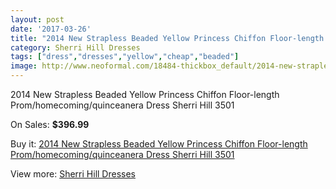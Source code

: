 ```yaml
---
layout: post
date: '2017-03-26'
title: "2014 New Strapless Beaded Yellow Princess Chiffon Floor-length Prom/homecoming/quinceanera Dress Sherri Hill 3501"
category: Sherri Hill Dresses
tags: ["dress","dresses","yellow","cheap","beaded"]
image: http://www.neoformal.com/18484-thickbox_default/2014-new-strapless-beaded-yellow-princess-chiffon-floor-length-prom-homecoming-quinceanera-dress-sherri-hill-3501.jpg
---
```

2014 New Strapless Beaded Yellow Princess Chiffon Floor-length Prom/homecoming/quinceanera Dress Sherri Hill 3501

On Sales: **$396.99**
<a href="https://www.neoformal.com/en/sherri-hill-dresses-2014/5918-2014-new-strapless-beaded-yellow-princess-chiffon-floor-length-prom-homecoming-quinceanera-dress-sherri-hill-3501.html"><amp-img layout="responsive" width="600" height="600" src="//www.neoformal.com/18484-thickbox_default/2014-new-strapless-beaded-yellow-princess-chiffon-floor-length-prom-homecoming-quinceanera-dress-sherri-hill-3501.jpg" alt="2014 New Strapless Beaded Yellow Princess Chiffon Floor-length Prom/homecoming/quinceanera Dress Sherri Hill 3501 0" /></a>
<a href="https://www.neoformal.com/en/sherri-hill-dresses-2014/5918-2014-new-strapless-beaded-yellow-princess-chiffon-floor-length-prom-homecoming-quinceanera-dress-sherri-hill-3501.html"><amp-img layout="responsive" width="600" height="600" src="//www.neoformal.com/18486-thickbox_default/2014-new-strapless-beaded-yellow-princess-chiffon-floor-length-prom-homecoming-quinceanera-dress-sherri-hill-3501.jpg" alt="2014 New Strapless Beaded Yellow Princess Chiffon Floor-length Prom/homecoming/quinceanera Dress Sherri Hill 3501 1" /></a>
<a href="https://www.neoformal.com/en/sherri-hill-dresses-2014/5918-2014-new-strapless-beaded-yellow-princess-chiffon-floor-length-prom-homecoming-quinceanera-dress-sherri-hill-3501.html"><amp-img layout="responsive" width="600" height="600" src="//www.neoformal.com/18485-thickbox_default/2014-new-strapless-beaded-yellow-princess-chiffon-floor-length-prom-homecoming-quinceanera-dress-sherri-hill-3501.jpg" alt="2014 New Strapless Beaded Yellow Princess Chiffon Floor-length Prom/homecoming/quinceanera Dress Sherri Hill 3501 2" /></a>

Buy it: [2014 New Strapless Beaded Yellow Princess Chiffon Floor-length Prom/homecoming/quinceanera Dress Sherri Hill 3501](https://www.neoformal.com/en/sherri-hill-dresses-2014/5918-2014-new-strapless-beaded-yellow-princess-chiffon-floor-length-prom-homecoming-quinceanera-dress-sherri-hill-3501.html "2014 New Strapless Beaded Yellow Princess Chiffon Floor-length Prom/homecoming/quinceanera Dress Sherri Hill 3501")

View more: [Sherri Hill Dresses](https://www.neoformal.com/en/73-sherri-hill-dresses-2014 "Sherri Hill Dresses")